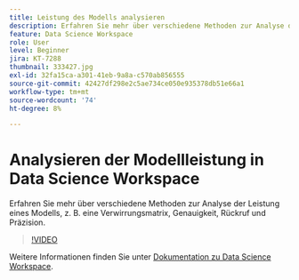 ```yaml
---
title: Leistung des Modells analysieren
description: Erfahren Sie mehr über verschiedene Methoden zur Analyse der Leistung eines Modells, z. B. eine Verwirrungsmatrix, Genauigkeit, Rückruf und Präzision.
feature: Data Science Workspace
role: User
level: Beginner
jira: KT-7288
thumbnail: 333427.jpg
exl-id: 32fa15ca-a301-41eb-9a8a-c570ab856555
source-git-commit: 42427df298e2c5ae734ce050e935378db51e66a1
workflow-type: tm+mt
source-wordcount: '74'
ht-degree: 8%

---
```


# Analysieren der Modellleistung in Data Science Workspace

Erfahren Sie mehr über verschiedene Methoden zur Analyse der Leistung eines Modells, z. B. eine Verwirrungsmatrix, Genauigkeit, Rückruf und Präzision.

>[!VIDEO](https://video.tv.adobe.com/v/333427)

Weitere Informationen finden Sie unter [Dokumentation zu Data Science Workspace](https://experienceleague.adobe.com/docs/experience-platform/data-science-workspace/home.html?lang=de).